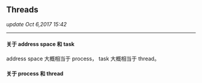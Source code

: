 ## Threads
_update Oct 6,2017  15:42_

---
#### 关于 address space 和 task
address space 大概相当于 process， task 大概相当于 thread。

#### 关于 process 和 thread
